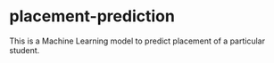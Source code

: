 # placement-prediction
This is a Machine Learning model to predict placement of a particular student.
